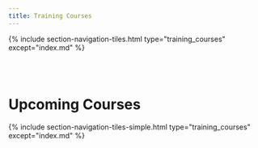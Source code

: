 ```yaml
---
title: Training Courses
---
```



{% include section-navigation-tiles.html type="training_courses" except="index.md" %}


<br>
<br>

# Upcoming Courses


{% include section-navigation-tiles-simple.html type="training_courses" except="index.md" %}